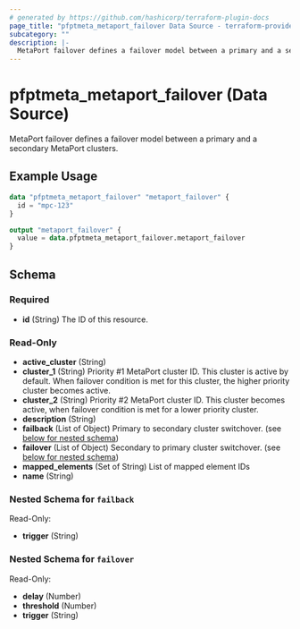 ```yaml
---
# generated by https://github.com/hashicorp/terraform-plugin-docs
page_title: "pfptmeta_metaport_failover Data Source - terraform-provider-pfptmeta"
subcategory: ""
description: |-
  MetaPort failover defines a failover model between a primary and a secondary MetaPort clusters.
---
```


# pfptmeta_metaport_failover (Data Source)

MetaPort failover defines a failover model between a primary and a secondary MetaPort clusters.

## Example Usage

```terraform
data "pfptmeta_metaport_failover" "metaport_failover" {
  id = "mpc-123"
}

output "metaport_failover" {
  value = data.pfptmeta_metaport_failover.metaport_failover
}
```

<!-- schema generated by tfplugindocs -->
## Schema

### Required

- **id** (String) The ID of this resource.

### Read-Only

- **active_cluster** (String)
- **cluster_1** (String) Priority #1 MetaPort cluster ID. This cluster is active by default. When failover condition is met for this cluster, the higher priority cluster becomes active.
- **cluster_2** (String) Priority #2 MetaPort cluster ID. This cluster becomes active, when failover condition is met for a lower priority cluster.
- **description** (String)
- **failback** (List of Object) Primary to secondary cluster switchover. (see [below for nested schema](#nestedatt--failback))
- **failover** (List of Object) Secondary to primary cluster switchover. (see [below for nested schema](#nestedatt--failover))
- **mapped_elements** (Set of String) List of mapped element IDs
- **name** (String)

<a id="nestedatt--failback"></a>
### Nested Schema for `failback`

Read-Only:

- **trigger** (String)


<a id="nestedatt--failover"></a>
### Nested Schema for `failover`

Read-Only:

- **delay** (Number)
- **threshold** (Number)
- **trigger** (String)


